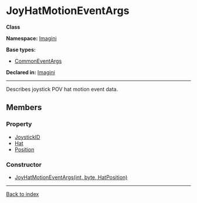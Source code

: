 # JoyHatMotionEventArgs

**Class**

**Namespace:** [Imagini](Imagini.md)

**Base types:**

* [CommonEventArgs](Imagini.CommonEventArgs.md)


**Declared in:** [Imagini](Imagini.md)

------



Describes joystick POV hat motion event data.


## Members

### Property
* [JoystickID](Imagini.JoyHatMotionEventArgs.JoystickID.md)
* [Hat](Imagini.JoyHatMotionEventArgs.Hat.md)
* [Position](Imagini.JoyHatMotionEventArgs.Position.md)

### Constructor
* [JoyHatMotionEventArgs(int, byte, HatPosition)](Imagini.JoyHatMotionEventArgs.JoyHatMotionEventArgs(int,byte,HatPosition).md)

------

[Back to index](index.md)